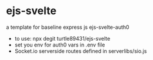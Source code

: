# ejs-svelte
a template for baseline express js ejs-svelte-auth0
- to use: npx degit turtle89431/ejs-svelte
- set you env for auth0 vars in .env file
- Socket.io serverside routes defined in serverlibs/sio.js

